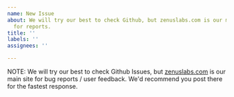 ```yaml
---
name: New Issue
about: We will try our best to check Github, but zenuslabs.com is our main site
  for reports.
title: ''
labels: ''
assignees: ''

---
```


NOTE: We will try our best to check Github Issues, but [zenuslabs.com](zenuslabs.com) is our main site for bug reports / user feedback. We'd recommend you post there for the fastest response.
